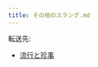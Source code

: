 ```yaml
---
title: その他のスラング.md
---
```

<div>

転送先:

-   [流行と珍事](/%E6%B5%81%E8%A1%8C%E3%81%A8%E7%8F%8D%E4%BA%8B "流行と珍事")

</div>

<div>

</div>

